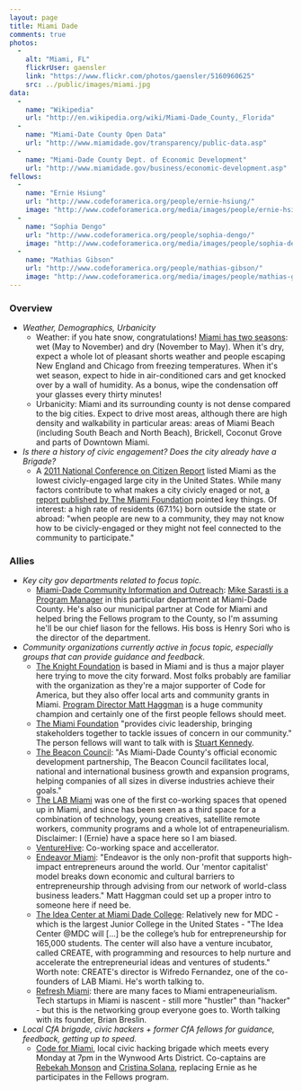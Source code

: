 ```yaml
---
layout: page
title: Miami Dade
comments: true
photos:
  -
    alt: "Miami, FL"
    flickrUser: gaensler
    link: "https://www.flickr.com/photos/gaensler/5160960625"
    src: ../public/images/miami.jpg
data:
  -
    name: "Wikipedia"
    url: "http://en.wikipedia.org/wiki/Miami-Dade_County,_Florida"
  -
    name: "Miami-Date County Open Data"
    url: "http://www.miamidade.gov/transparency/public-data.asp"
  -
    name: "Miami-Dade County Dept. of Economic Development"
    url: "http://www.miamidade.gov/business/economic-development.asp"
fellows:
  -
    name: "Ernie Hsiung"
    url: "http://www.codeforamerica.org/people/ernie-hsiung/"
    image: "http://www.codeforamerica.org/media/images/people/ernie-hsiung.jpg"
  -
    name: "Sophia Dengo"
    url: "http://www.codeforamerica.org/people/sophia-dengo/"
    image: "http://www.codeforamerica.org/media/images/people/sophia-dengo.jpg"
  -
    name: "Mathias Gibson"
    url: "http://www.codeforamerica.org/people/mathias-gibson/"
    image: "http://www.codeforamerica.org/media/images/people/mathias-gibson.jpg"
---
```


### Overview 

* _Weather, Demographics, Urbanicity_
  * Weather: if you hate snow, congratulations! [Miami has two seasons](http://en.wikipedia.org/wiki/Miami#Climate): wet (May to November) and dry (November to May). When it's dry, expect a whole lot of pleasant shorts weather and people escaping New England and Chicago from freezing temperatures. When it's wet season, expect to hide in air-conditioned cars and get knocked over by a wall of humidity. As a bonus, wipe the condensation off your glasses every thirty minutes!
  * Urbanicity: Miami and its surrounding county is not dense compared to the big cities. Expect to drive most areas, although there are high density and walkability in particular areas: areas of Miami Beach (including South Beach and North Beach), Brickell, Coconut Grove and parts of Downtown Miami.
* _Is there a history of civic engagement? Does the city already have a Brigade?_
  * A [2011 National Conference on Citizen Report](http://www.bobgrahamcenter.ufl.edu/sites/default/files/minn._miami_report.pdf) listed Miami as the lowest civicly-engaged large city in the United States. While many factors contribute to what makes a city civicly enaged or not, [a report published by The Miami Foundation](http://ourmiami.org/stories/civic-participation/) pointed key things. Of interest: a high rate of residents (67.1%) born outside the state or abroad: "when people are new to a community, they may not know how to be civicly-engaged or they might not feel connected to the community to participate."


### Allies


* _Key city gov departments related to focus topic._
  * [Miami-Dade Community Information and Outreach](http://www.miamidade.gov/information/): [Mike Sarasti is a Program Manager](http://305biz.org/2014/09/29/mike-sarasti-on-open-data-fall-2014/) in this particular department at Miami-Dade County. He's also our municipal partner at Code for Miami and helped bring the Fellows program to the County, so I'm assuming he'll be our chief liason for the fellows. His boss is Henry Sori who is the director of the department.  
* _Community organizations currently active in focus topic, especially groups that can provide guidance and feedback._
  * [The Knight Foundation](http://www.knightfoundation.org/) is based in Miami and is thus a major player here trying to move the city forward. Most folks probably are familiar with the organization as they're a major supporter of Code for America, but they also offer local arts and community grants in Miami. [Program Director Matt Haggman](http://www.knightfoundation.org/staff/matt-haggman/) is a huge community champion and certainly one of the first people fellows should meet.
  * [The Miami Foundation](http://www.knightfoundation.org/) "provides civic leadership, bringing stakeholders together to tackle issues of concern in our community." The person fellows will want to talk with is [Stuart Kennedy](http://miamifoundation.org/page.aspx?pid=620).
  * [The Beacon Council](http://www.beaconcouncil.com/): "As Miami-Dade County's official economic development partnership, The Beacon Council facilitates local, national and international business growth and expansion programs, helping companies of all sizes in diverse industries achieve their goals."
  * [The LAB Miami](http://thelabmiami.com/) was one of the first co-working spaces that opened up in Miami, and since has been seen as a third space for a combination of technology, young creatives, satellite remote workers, community programs and a whole lot of entrapeneurialism. Disclaimer: I (Ernie) have a space here so I am biased.
  * [VentureHive](http://www.venturehive.co/): Co-working space and accellerator. 
  * [Endeavor Miami](http://www.endeavormiami.org/): "Endeavor is the only non-profit that supports high-impact entrepreneurs around the world. Our 'mentor capitalist' model breaks down economic and cultural barriers to entrepreneurship through advising from our network of world-class business leaders." Matt Haggman could set up a proper intro to someone here if need be.
  * [The Idea Center at Miami Dade College](http://www.theideacenter.co/): Relatively new for MDC - which is the largest Junior College in the United States - "The Idea Center @MDC will [...] be the college’s hub for entrepreneurship for 165,000 students. The center will also have a venture incubator, called CREATE, with programming and resources to help nurture and accelerate the entrepreneurial ideas and ventures of students." Worth note: CREATE's director is Wifredo Fernandez, one of the co-founders of LAB Miami. He's worth talking to.
  * [Refresh Miami](www.refreshmiami.com): there are many faces to Miami entrapeneurialism. Tech startups in Miami is nascent - still more "hustler" than "hacker" - but this is the networking group everyone goes to. Worth talking with its founder, Brian Breslin.
* _Local CfA brigade, civic hackers + former CfA fellows for guidance, feedback, getting up to speed._
  * [Code for Miami](http://www.codeformiami.org), local civic hacking brigade which meets every Monday at 7pm in the Wynwood Arts District. Co-captains are [Rebekah Monson](http://www.twitter.com/rsm) and [Cristina Solana](https://twitter.com/nightshiftc), replacing Ernie as he participates in the Fellows program.
